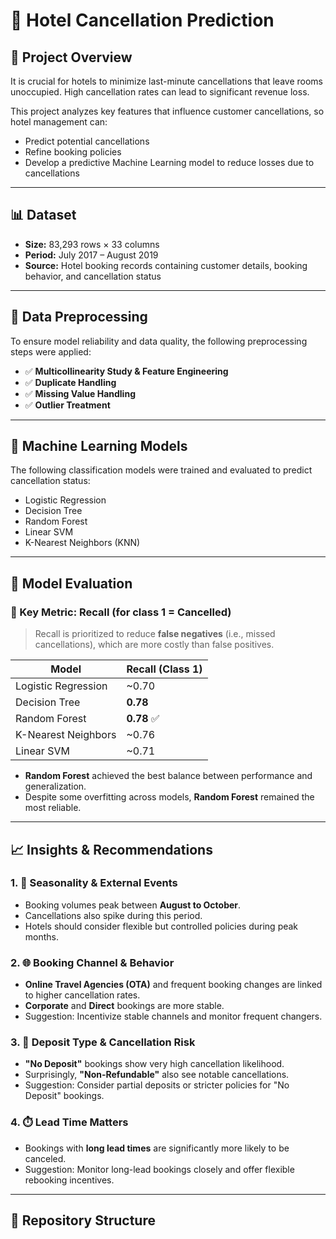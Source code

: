 # 🏨 Hotel Cancellation Prediction

## 📌 Project Overview

It is crucial for hotels to minimize last-minute cancellations that leave rooms unoccupied. High cancellation rates can lead to significant revenue loss.

This project analyzes key features that influence customer cancellations, so hotel management can:
- Predict potential cancellations
- Refine booking policies
- Develop a predictive Machine Learning model to reduce losses due to cancellations

---

## 📊 Dataset

- **Size:** 83,293 rows × 33 columns  
- **Period:** July 2017 – August 2019  
- **Source:** Hotel booking records containing customer details, booking behavior, and cancellation status

---

## 🧹 Data Preprocessing

To ensure model reliability and data quality, the following preprocessing steps were applied:

- ✅ **Multicollinearity Study & Feature Engineering**
- ✅ **Duplicate Handling**
- ✅ **Missing Value Handling**
- ✅ **Outlier Treatment**

---

## 🧠 Machine Learning Models

The following classification models were trained and evaluated to predict cancellation status:

- Logistic Regression  
- Decision Tree  
- Random Forest  
- Linear SVM  
- K-Nearest Neighbors (KNN)

---

## 🧪 Model Evaluation

### 🎯 Key Metric: **Recall (for class 1 = Cancelled)**

> Recall is prioritized to reduce **false negatives** (i.e., missed cancellations), which are more costly than false positives.

| Model              | Recall (Class 1) |
|-------------------|------------------|
| Logistic Regression | ~0.70            |
| Decision Tree       | **0.78**         |
| Random Forest       | **0.78** ✅       |
| K-Nearest Neighbors | ~0.76            |
| Linear SVM          | ~0.71            |

- **Random Forest** achieved the best balance between performance and generalization.
- Despite some overfitting across models, **Random Forest** remained the most reliable.

---

## 📈 Insights & Recommendations

### 1. 📅 **Seasonality & External Events**
- Booking volumes peak between **August to October**.
- Cancellations also spike during this period.
- Hotels should consider flexible but controlled policies during peak months.

### 2. 🌐 **Booking Channel & Behavior**
- **Online Travel Agencies (OTA)** and frequent booking changes are linked to higher cancellation rates.
- **Corporate** and **Direct** bookings are more stable.
- Suggestion: Incentivize stable channels and monitor frequent changers.

### 3. 💸 **Deposit Type & Cancellation Risk**
- **"No Deposit"** bookings show very high cancellation likelihood.
- Surprisingly, **"Non-Refundable"** also see notable cancellations.
- Suggestion: Consider partial deposits or stricter policies for "No Deposit" bookings.

### 4. ⏱️ **Lead Time Matters**
- Bookings with **long lead times** are significantly more likely to be canceled.
- Suggestion: Monitor long-lead bookings closely and offer flexible rebooking incentives.

---

## 📂 Repository Structure

